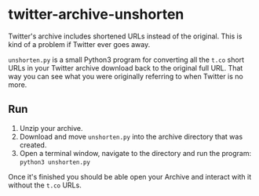 # twitter-archive-unshorten

Twitter's archive includes shortened URLs instead of the original. This is kind of a problem if Twitter ever goes away.

`unshorten.py` is a small Python3 program for converting all the `t.co` short URLs in your Twitter archive download back to the original full URL. That way you can see what you were originally referring to when Twitter is no more.

## Run

1. Unzip your archive.
2. Download and move `unshorten.py` into the archive directory that was created.
3. Open a terminal window, navigate to the directory and run the program: `python3 unshorten.py`

Once it's finished you should be able open your Archive and interact with it without the `t.co` URLs.
